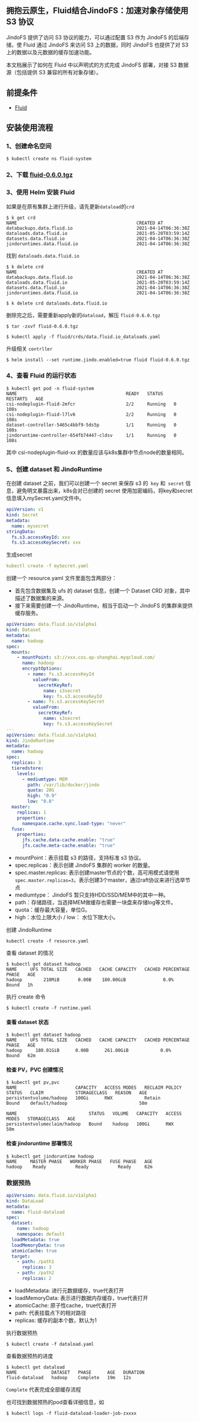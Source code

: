 ## 拥抱云原生，Fluid结合JindoFS：加速对象存储使用 S3 协议

JindoFS 提供了访问 S3 协议的能力，可以通过配置 S3 作为 JindoFS 的后端存储，使 Fluid 通过 JindoFS 来访问 S3 上的数据，同时 JindoFS 也提供了对 S3 上的数据以及元数据的缓存加速功能。

本文档展示了如何在 Fluid 中以声明式的方式完成 JindoFS 部署，对接 S3 数据源（包括提供 S3 兼容的所有对象存储）。

## 前提条件

- [Fluid](https://github.com/fluid-cloudnative/fluid)

## 安装使用流程

### 1、创建命名空间
```shell
$ kubectl create ns fluid-system
```
### 2、下载 [fluid-0.6.0.tgz](http://smartdata-binary.oss-cn-shanghai.aliyuncs.com/fluid/zuoyebang/fluid-0.6.0.tgz)

### 3、使用 Helm 安装 Fluid

如果是在原有集群上进行升级，请先更新`dataload`的`crd`

```shell
$ k get crd                              
NAME                                             CREATED AT
databackups.data.fluid.io                        2021-04-14T06:36:38Z
dataloads.data.fluid.io                          2021-05-20T03:59:14Z
datasets.data.fluid.io                           2021-04-14T06:36:38Z
jindoruntimes.data.fluid.io                      2021-04-14T06:36:38Z
```

找到 `dataloads.data.fluid.io ` 

```shell
$ k delete crd                            
NAME                                             CREATED AT
databackups.data.fluid.io                        2021-04-14T06:36:38Z
dataloads.data.fluid.io                          2021-05-20T03:59:14Z
datasets.data.fluid.io                           2021-04-14T06:36:38Z
jindoruntimes.data.fluid.io                      2021-04-14T06:36:38Z

$ k delete crd dataloads.data.fluid.io
```

删除完之后，需要重新apply新的`dataload`，解压 `fluid-0.6.0.tgz`

```shell
$ tar -zxvf fluid-0.6.0.tgz
```

```shell
$ kubectl apply -f fluid/crds/data.fluid.io_dataloads.yaml
```
升级相关 `contrller`
```shell
$ helm install --set runtime.jindo.enabled=true fluid fluid-0.6.0.tgz
```

### 4、查看 Fluid 的运行状态

```shell
$ kubectl get pod -n fluid-system
NAME                                         READY   STATUS    RESTARTS   AGE
csi-nodeplugin-fluid-2mfcr                   2/2     Running   0          108s
csi-nodeplugin-fluid-l7lv6                   2/2     Running   0          108s
dataset-controller-5465c4bbf9-5ds5p          1/1     Running   0          108s
jindoruntime-controller-654fb74447-cldsv     1/1     Running   0          108s
```

其中 csi-nodeplugin-fluid-xx 的数量应该与k8s集群中节点node的数量相同。

### 5、创建 dataset 和 JindoRuntime
在创建 dataset 之前，我们可以创建一个 secret 来保存 s3 的` key` 和` secret` 信息，避免明文暴露出来，k8s会对已创建的 secret 使用加密编码，将key和secret信息填入mySecret.yaml文件中。
```yaml
apiVersion: v1
kind: Secret
metadata:
  name: mysecret
stringData:
  fs.s3.accessKeyId: xxx
  fs.s3.accessKeySecret: xxx
```
生成secret
```yaml
kubectl create -f mySecret.yaml
```
创建一个 resource.yaml 文件里面包含两部分：
* 首先包含数据集及 ufs 的 dataset 信息，创建一个 Dataset CRD 对象，其中描述了数据集的来源。
* 接下来需要创建一个 JindoRuntime，相当于启动一个 JindoFS 的集群来提供缓存服务。
```yaml
apiVersion: data.fluid.io/v1alpha1
kind: Dataset
metadata:
  name: hadoop
spec:
  mounts:
    - mountPoint: s3://xxx.cos.ap-shanghai.myqcloud.com/
      name: hadoop
      encryptOptions:
        - name: fs.s3.accessKeyId
          valueFrom:
            secretKeyRef:
              name: s3secret
              key: fs.s3.accessKeyId
        - name: fs.s3.accessKeySecret
          valueFrom:
            secretKeyRef:
              name: s3secret
              key: fs.s3.accessKeySecret
---
apiVersion: data.fluid.io/v1alpha1
kind: JindoRuntime
metadata:
  name: hadoop
spec:
  replicas: 3
  tieredstore:
    levels:
      - mediumtype: MEM
        path: /var/lib/docker/jindo
        quota: 20G
        high: "0.9"
        low: "0.8"
  master:
    replicas: 1
    properties:
      namespace.cache.sync.load-type: "never"
  fuse:
    properties:
      jfs.cache.data-cache.enable: "true"
      jfs.cache.meta-cache.enable: "true"
```

* mountPoint：表示挂载 s3 的路径，支持标准 s3 协议。
* spec.replicas：表示创建 JindoFS 集群的 worker 的数量。
* spec.master.replicas: 表示创建master节点的个数，高可用模式请使用`spec.master.replicas=3`，表示创建3个master，通过raft协议来进行选举节点
* mediumtype： JindoFS 暂只支持HDD/SSD/MEM中的其中一种。
* path：存储路径，当选择MEM做缓存也需要一块盘来存储log等文件。
* quota：缓存最大容量，单位G。
* high：水位上限大小 / low： 水位下限大小。

创建 JindoRuntime
```shell
kubectl create -f resource.yaml
```
查看 dataset 的情况
```shell
$ kubectl get dataset hadoop
NAME     UFS TOTAL SIZE   CACHED   CACHE CAPACITY   CACHED PERCENTAGE   PHASE   AGE
hadoop        210MiB       0.00B    180.00GiB              0.0%          Bound   1h
```

执行 create 命令
```shell
$ kubectl create -f runtime.yaml
```
#### 查看 dataset 状态
```shell
$ kubectl get dataset hadoop
NAME     UFS TOTAL SIZE   CACHED   CACHE CAPACITY   CACHED PERCENTAGE   PHASE   AGE
hadoop     180.01GiB      0.00B      261.00GiB            0.0%          Bound   62m

```

#### 检查 PV，PVC 创建情况
```shell
$ kubectl get pv,pvc
NAME                      CAPACITY   ACCESS MODES   RECLAIM POLICY   STATUS   CLAIM            STORAGECLASS   REASON   AGE
persistentvolume/hadoop   100Gi      RWX            Retain           Bound    default/hadoop                           58m

NAME                           STATUS   VOLUME   CAPACITY   ACCESS MODES   STORAGECLASS   AGE
persistentvolumeclaim/hadoop   Bound    hadoop   100Gi      RWX                           58m
```

#### 检查 jindoruntime 部署情况
```shell
$ kubectl get jindoruntime hadoop
NAME     MASTER PHASE   WORKER PHASE   FUSE PHASE   AGE
hadoop    Ready           Ready           Ready     62m
```

### 数据预热

```yaml
apiVersion: data.fluid.io/v1alpha1
kind: DataLoad
metadata:
  name: fluid-dataload
spec:
  dataset:
    name: hadoop
    namespace: default
  loadMetadata: true
  loadMemoryData: true
  atomicCache: true
  target:
    - path: /path1
      replicas: 3
    - path: /path2
      replicas: 2
```

* loadMetadata: 进行元数据缓存，true代表打开
* loadMemoryData: 表示进行数据内存缓存，true代表打开
* atomicCache: 原子性cache，true代表打开
* path: 代表挂载点下的相对路径
* replicas: 缓存的副本个数，默认为1

执行数据预热
```shell
$ kubectl create -f dataload.yaml
```

查看数据预热的进度
```shell
$ kubectl get dataload                   
NAME             DATASET   PHASE      AGE   DURATION
fluid-dataload   hadoop    Complete   19m   12s
```
`Complete` 代表完成全部缓存流程

也可找到数据预热的pod查看详细信息，如
```shell
$ kubectl logs -f fluid-dataload-loader-job-zxxxx
```